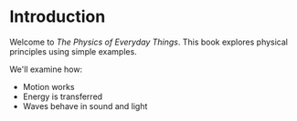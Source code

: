 # Introduction

Welcome to *The Physics of Everyday Things*. This book explores physical principles using simple examples.

We'll examine how:
- Motion works
- Energy is transferred
- Waves behave in sound and light
